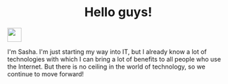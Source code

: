 <h1 align="center">Hello guys!</h1>
<img src="https://github.com/blackcater/blackcater/raw/main/images/Hi.gif" height="32"/></h1>

I'm Sasha. I'm just starting my way into IT, 
but I already know a lot of technologies with
which I can bring a lot of benefits to all people who use the Internet. 
But there is no ceiling in the world of technology, so we continue to move forward!
